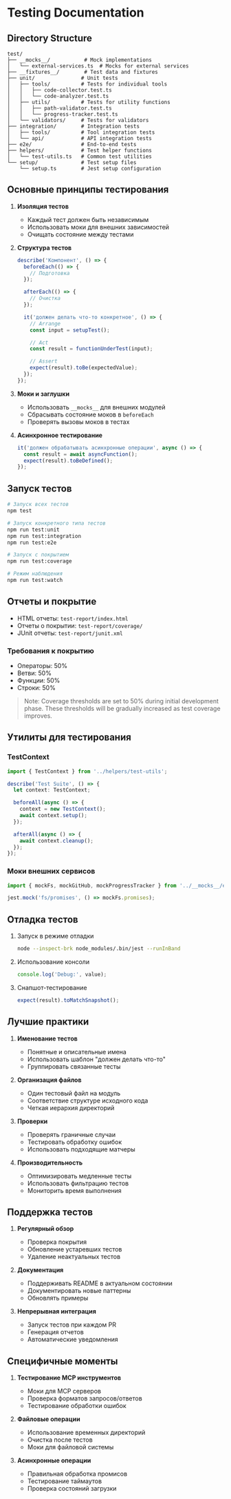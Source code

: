 # Testing Documentation

## Directory Structure

```
test/
├── __mocks__/           # Mock implementations
│   └── external-services.ts  # Mocks for external services
├── __fixtures__/        # Test data and fixtures
├── unit/               # Unit tests
│   ├── tools/          # Tests for individual tools
│   │   ├── code-collector.test.ts
│   │   └── code-analyzer.test.ts
│   ├── utils/          # Tests for utility functions
│   │   ├── path-validator.test.ts
│   │   └── progress-tracker.test.ts
│   └── validators/     # Tests for validators
├── integration/        # Integration tests
│   ├── tools/          # Tool integration tests
│   └── api/            # API integration tests
├── e2e/                # End-to-end tests
├── helpers/            # Test helper functions
│   └── test-utils.ts   # Common test utilities
└── setup/              # Test setup files
    └── setup.ts        # Jest setup configuration
```

## Основные принципы тестирования

1. **Изоляция тестов**

   - Каждый тест должен быть независимым
   - Использовать моки для внешних зависимостей
   - Очищать состояние между тестами

2. **Структура тестов**

   ```typescript
   describe('Компонент', () => {
     beforeEach(() => {
       // Подготовка
     });

     afterEach(() => {
       // Очистка
     });

     it('должен делать что-то конкретное', () => {
       // Arrange
       const input = setupTest();

       // Act
       const result = functionUnderTest(input);

       // Assert
       expect(result).toBe(expectedValue);
     });
   });
   ```

3. **Моки и заглушки**

   - Использовать `__mocks__` для внешних модулей
   - Сбрасывать состояние моков в `beforeEach`
   - Проверять вызовы моков в тестах

4. **Асинхронное тестирование**
   ```typescript
   it('должен обрабатывать асинхронные операции', async () => {
     const result = await asyncFunction();
     expect(result).toBeDefined();
   });
   ```

## Запуск тестов

```bash
# Запуск всех тестов
npm test

# Запуск конкретного типа тестов
npm run test:unit
npm run test:integration
npm run test:e2e

# Запуск с покрытием
npm run test:coverage

# Режим наблюдения
npm run test:watch
```

## Отчеты и покрытие

- HTML отчеты: `test-report/index.html`
- Отчеты о покрытии: `test-report/coverage/`
- JUnit отчеты: `test-report/junit.xml`

### Требования к покрытию

- Операторы: 50%
- Ветви: 50%
- Функции: 50%
- Строки: 50%

> Note: Coverage thresholds are set to 50% during initial development phase.
> These thresholds will be gradually increased as test coverage improves.

## Утилиты для тестирования

### TestContext

```typescript
import { TestContext } from '../helpers/test-utils';

describe('Test Suite', () => {
  let context: TestContext;

  beforeAll(async () => {
    context = new TestContext();
    await context.setup();
  });

  afterAll(async () => {
    await context.cleanup();
  });
});
```

### Моки внешних сервисов

```typescript
import { mockFs, mockGitHub, mockProgressTracker } from '../__mocks__/external-services';

jest.mock('fs/promises', () => mockFs.promises);
```

## Отладка тестов

1. Запуск в режиме отладки

   ```bash
   node --inspect-brk node_modules/.bin/jest --runInBand
   ```

2. Использование консоли

   ```typescript
   console.log('Debug:', value);
   ```

3. Снапшот-тестирование
   ```typescript
   expect(result).toMatchSnapshot();
   ```

## Лучшие практики

1. **Именование тестов**

   - Понятные и описательные имена
   - Использовать шаблон "должен делать что-то"
   - Группировать связанные тесты

2. **Организация файлов**

   - Один тестовый файл на модуль
   - Соответствие структуре исходного кода
   - Четкая иерархия директорий

3. **Проверки**

   - Проверять граничные случаи
   - Тестировать обработку ошибок
   - Использовать подходящие матчеры

4. **Производительность**
   - Оптимизировать медленные тесты
   - Использовать фильтрацию тестов
   - Мониторить время выполнения

## Поддержка тестов

1. **Регулярный обзор**

   - Проверка покрытия
   - Обновление устаревших тестов
   - Удаление неактуальных тестов

2. **Документация**

   - Поддерживать README в актуальном состоянии
   - Документировать новые паттерны
   - Обновлять примеры

3. **Непрерывная интеграция**
   - Запуск тестов при каждом PR
   - Генерация отчетов
   - Автоматические уведомления

## Специфичные моменты

1. **Тестирование MCP инструментов**

   - Моки для MCP серверов
   - Проверка форматов запросов/ответов
   - Тестирование обработки ошибок

2. **Файловые операции**

   - Использование временных директорий
   - Очистка после тестов
   - Моки для файловой системы

3. **Асинхронные операции**
   - Правильная обработка промисов
   - Тестирование таймаутов
   - Проверка состояний загрузки
